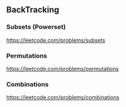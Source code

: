 ## BackTracking
### Subsets (Powerset)
https://leetcode.com/problems/subsets

### Permutations
https://leetcode.com/problems/permutations

### Combinations
https://leetcode.com/problems/combinations
